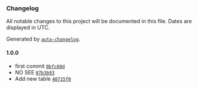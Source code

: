 ### Changelog

All notable changes to this project will be documented in this file. Dates are displayed in UTC.

Generated by [`auto-changelog`](https://github.com/CookPete/auto-changelog).

#### 1.0.0

- first commit [`0bfc60d`](https://github.com/CesarMartinez7/RectKitt/commit/0bfc60d5540e3e3ee68cf0fd2b33f03721851b3a)
- NO SEE [`07b3b93`](https://github.com/CesarMartinez7/RectKitt/commit/07b3b93176d0ec374d14b4ee569ad45abe0a47fa)
- Add new table [`40715f0`](https://github.com/CesarMartinez7/RectKitt/commit/40715f08cf0ac49d3f9199fe839ef8bcca0a0ab7)
